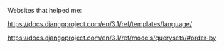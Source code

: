 Websites that helped me:

https://docs.djangoproject.com/en/3.1/ref/templates/language/

https://docs.djangoproject.com/en/3.1/ref/models/querysets/#order-by

